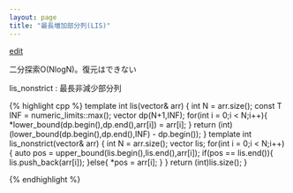 ```yaml
---
layout: page
title: "最長増加部分列(LIS)"
---
```


[edit](https://github.com/harufujimoto/harufujimoto.github.io/edit/master/_posts/others/2020-09-12-lis.md)

二分探索O(NlogN)。復元はできない

lis_nonstrict : 最長非減少部分列

{% highlight cpp %}
template<class T> int lis(vector<T>& arr)
{
  int N = arr.size();
  const T INF = numeric_limits<T>::max();
  vector<T> dp(N+1,INF);
  for(int i = 0;i < N;i++){
    *lower_bound(dp.begin(),dp.end(),arr[i]) = arr[i];
  }
  return (int)(lower_bound(dp.begin(),dp.end(),INF) - dp.begin());
}
template<class T> int lis_nonstrict(vector<T>& arr)
{
    int N = arr.size();
    vector<T> lis;
    for(int i = 0;i < N;i++){
        auto pos = upper_bound(lis.begin(),lis.end(),arr[i]);
        if(pos == lis.end()){
            lis.push_back(arr[i]);
        }else{
            *pos = arr[i];
        }
    }
    return (int)lis.size();
}

{% endhighlight %}
